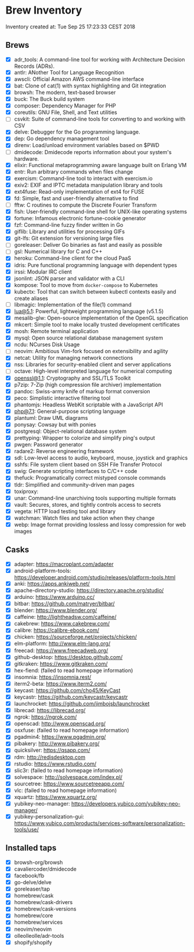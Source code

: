 # Brew Inventory

Inventory created at: Tue Sep 25 17:23:33 CEST 2018

## Brews

- [x] adr_tools: A command-line tool for working with Architecture Decision Records (ADRs).
- [x] antlr: ANother Tool for Language Recognition
- [x] awscli: Official Amazon AWS command-line interface
- [x] bat: Clone of cat(1) with syntax highlighting and Git integration
- [x] browsh: The modern, text-based browser
- [x] buck: The Buck build system
- [x] composer: Dependency Manager for PHP
- [x] coreutils: GNU File, Shell, and Text utilities
- [ ] csvkit: Suite of command-line tools for converting to and working with CSV
- [x] delve: Debugger for the Go programming language.
- [x] dep: Go dependency management tool
- [x] direnv: Load/unload environment variables based on $PWD
- [ ] dmidecode: Dmidecode reports information about your system's hardware.
- [x] elixir: Functional metaprogramming aware language built on Erlang VM
- [x] entr: Run arbitrary commands when files change
- [x] exercism: Command-line tool to interact with exercism.io
- [x] exiv2: EXIF and IPTC metadata manipulation library and tools
- [x] ext4fuse: Read-only implementation of ext4 for FUSE
- [x] fd: Simple, fast and user-friendly alternative to find
- [ ] fftw: C routines to compute the Discrete Fourier Transform
- [x] fish: User-friendly command-line shell for UNIX-like operating systems
- [x] fortune: Infamous electronic fortune-cookie generator
- [x] fzf: Command-line fuzzy finder written in Go
- [x] giflib: Library and utilities for processing GIFs
- [x] git-lfs: Git extension for versioning large files
- [ ] goreleaser: Deliver Go binaries as fast and easily as possible
- [ ] gsl: Numerical library for C and C++
- [x] heroku: Command-line client for the cloud PaaS
- [x] idris: Pure functional programming language with dependent types
- [x] irssi: Modular IRC client
- [x] jsonlint: JSON parser and validator with a CLI
- [x] kompose: Tool to move from `docker-compose` to Kubernetes
- [x] kubectx: Tool that can switch between kubectl contexts easily and create aliases
- [ ] libmagic: Implementation of the file(1) command
- [x] lua@5.1: Powerful, lightweight programming language (v5.1.5)
- [x] mesalib-glw: Open-source implementation of the OpenGL specification
- [x] mkcert: Simple tool to make locally trusted development certificates
- [x] mosh: Remote terminal application
- [x] mysql: Open source relational database management system
- [x] ncdu: NCurses Disk Usage
- [ ] neovim: Ambitious Vim-fork focused on extensibility and agility
- [x] netcat: Utility for managing network connections
- [x] nss: Libraries for security-enabled client and server applications
- [ ] octave: High-level interpreted language for numerical computing
- [x] openssl@1.1: Cryptography and SSL/TLS Toolkit
- [x] p7zip: 7-Zip (high compression file archiver) implementation
- [x] pandoc: Swiss-army knife of markup format conversion
- [x] peco: Simplistic interactive filtering tool
- [x] phantomjs: Headless WebKit scriptable with a JavaScript API
- [x] php@7.1: General-purpose scripting language
- [x] plantuml: Draw UML diagrams
- [x] ponysay: Cowsay but with ponies
- [x] postgresql: Object-relational database system
- [x] prettyping: Wrapper to colorize and simplify ping's output
- [x] pwgen: Password generator
- [x] radare2: Reverse engineering framework
- [x] sdl: Low-level access to audio, keyboard, mouse, joystick and graphics
- [x] sshfs: File system client based on SSH File Transfer Protocol
- [x] swig: Generate scripting interfaces to C/C++ code
- [x] thefuck: Programatically correct mistyped console commands
- [x] tldr: Simplified and community-driven man pages
- [x] toxiproxy: 
- [x] unar: Command-line unarchiving tools supporting multiple formats
- [x] vault: Secures, stores, and tightly controls access to secrets
- [x] vegeta: HTTP load testing tool and library
- [x] watchman: Watch files and take action when they change
- [x] webp: Image format providing lossless and lossy compression for web images

## Casks

- [x] adapter: https://macroplant.com/adapter
- [x] android-platform-tools: https://developer.android.com/studio/releases/platform-tools.html
- [x] anki: https://apps.ankiweb.net/
- [x] apache-directory-studio: https://directory.apache.org/studio/
- [x] arduino: https://www.arduino.cc/
- [x] bitbar: https://github.com/matryer/bitbar/
- [x] blender: https://www.blender.org/
- [x] caffeine: http://lightheadsw.com/caffeine/
- [x] cakebrew: https://www.cakebrew.com/
- [x] calibre: https://calibre-ebook.com/
- [x] chicken: https://sourceforge.net/projects/chicken/
- [x] elm-platform: http://www.elm-lang.org/
- [x] freecad: https://www.freecadweb.org/
- [x] github-desktop: https://desktop.github.com/
- [x] gitkraken: https://www.gitkraken.com/
- [x] hex-fiend: (failed to read homepage information)
- [x] insomnia: https://insomnia.rest/
- [x] iterm2-beta: https://www.iterm2.com/
- [x] keycast: https://github.com/cho45/KeyCast
- [x] keycastr: https://github.com/keycastr/keycastr
- [x] launchrocket: https://github.com/jimbojsb/launchrocket
- [x] librecad: https://librecad.org/
- [x] ngrok: https://ngrok.com/
- [x] openscad: http://www.openscad.org/
- [x] osxfuse: (failed to read homepage information)
- [x] pgadmin4: https://www.pgadmin.org/
- [x] pibakery: http://www.pibakery.org/
- [x] quicksilver: https://qsapp.com/
- [x] rdm: http://redisdesktop.com
- [x] rstudio: https://www.rstudio.com/
- [x] slic3r: (failed to read homepage information)
- [x] solvespace: http://solvespace.com/index.pl/
- [x] sourcetree: https://www.sourcetreeapp.com/
- [x] vlc: (failed to read homepage information)
- [x] xquartz: https://www.xquartz.org/
- [x] yubikey-neo-manager: https://developers.yubico.com/yubikey-neo-manager/
- [x] yubikey-personalization-gui: https://www.yubico.com/products/services-software/personalization-tools/use/

## Installed taps

- [x] browsh-org/browsh
- [x] cavaliercoder/dmidecode
- [x] facebook/fb
- [x] go-delve/delve
- [x] goreleaser/tap
- [x] homebrew/cask
- [x] homebrew/cask-drivers
- [x] homebrew/cask-versions
- [x] homebrew/core
- [x] homebrew/services
- [x] neovim/neovim
- [x] olleolleolle/adr-tools
- [x] shopify/shopify
